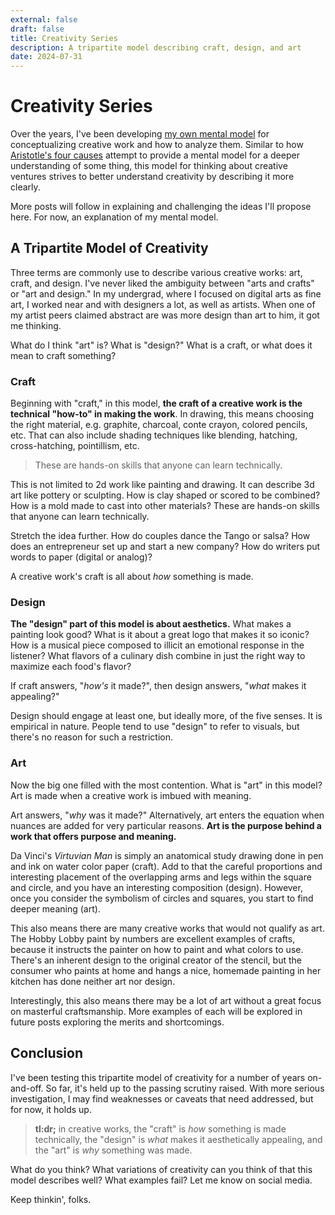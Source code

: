 ```yaml
---
external: false
draft: false
title: Creativity Series
description: A tripartite model describing craft, design, and art
date: 2024-07-31
---
```


# Creativity Series

Over the years, I've been developing [my own mental model](https://xkcd.com/927/ "Because who doesn't like standards?") for conceptualizing creative work and how to analyze them. Similar to how [Aristotle's four causes](https://plato.stanford.edu/entries/aristotle-causality/#FourCaus) attempt to provide a mental model for a deeper understanding of some thing, this model for thinking about creative ventures strives to better understand creativity by describing it more clearly.

More posts will follow in explaining and challenging the ideas I'll propose here. For now, an explanation of my mental model.

## A Tripartite Model of Creativity

Three terms are commonly use to describe various creative works: art, craft, and design. I've never liked the ambiguity between "arts and crafts" or "art and design." In my undergrad, where I focused on digital arts as fine art, I worked near and with designers a lot, as well as artists. When one of my artist peers claimed abstract are was more design than art to him, it got me thinking.

What do I think "art" is? What is "design?" What is a craft, or what does it mean to craft something?

### Craft

Beginning with "craft," in this model, **the craft of a creative work is the technical "how-to" in making the work**. In drawing, this means choosing the right material, e.g. graphite, charcoal, conte crayon, colored pencils, etc. That can also include shading techniques like blending, hatching, cross-hatching, pointillism, etc.

> These are hands-on skills that anyone can learn technically.

This is not limited to 2d work like painting and drawing. It can describe 3d art like pottery or sculpting. How is clay shaped or scored to be combined? How is a mold made to cast into other materials? These are hands-on skills that anyone can learn technically.

Stretch the idea further. How do couples dance the Tango or salsa? How does an entrepreneur set up and start a new company? How do writers put words to paper (digital or analog)?

A creative work's craft is all about *how* something is made.

### Design

**The "design" part of this model is about aesthetics.** What makes a painting look good? What is it about a great logo that makes it so iconic? How is a musical piece composed to illicit an emotional response in the listener? What flavors of a culinary dish combine in just the right way to maximize each food's flavor?

If craft answers, "*how's* it made?", then design answers, "*what* makes it appealing?"

Design should engage at least one, but ideally more, of the five senses. It is empirical in nature. People tend to use "design" to refer to visuals, but there's no reason for such a restriction.

### Art

Now the big one filled with the most contention. What is "art" in this model? Art is made when a creative work is imbued with meaning.

Art answers, "*why* was it made?" Alternatively, art enters the equation when nuances are added for very particular reasons. **Art is the purpose behind a work that offers purpose and meaning.**

Da Vinci's *Virtuvian Man* is simply an anatomical study drawing done in pen and ink on water color paper (craft). Add to that the careful proportions and interesting placement of the overlapping arms and legs within the square and circle, and you have an interesting composition (design). However, once you consider the symbolism of circles and squares, you start to find deeper meaning (art).

This also means there are many creative works that would not qualify as art. The Hobby Lobby paint by numbers are excellent examples of crafts, because it instructs the painter on how to paint and what colors to use. There's an inherent design to the original creator of the stencil, but the consumer who paints at home and hangs a nice, homemade painting in her kitchen has done neither art nor design.

Interestingly, this also means there may be a lot of art without a great focus on masterful craftsmanship. More examples of each will be explored in future posts exploring the merits and shortcomings.

## Conclusion

I've been testing this tripartite model of creativity for a number of years on-and-off. So far, it's held up to the passing scrutiny raised. With more serious investigation, I may find weaknesses or caveats that need addressed, but for now, it holds up.

> **tl:dr;** in creative works, the "craft" is *how* something is made technically, the "design" is *what* makes it aesthetically appealing, and the "art" is *why* something was made.

What do you think? What variations of creativity can you think of that this model describes well? What examples fail? Let me know on social media.

Keep thinkin', folks.